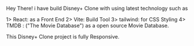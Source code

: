 Hey There! i have build Disney+ Clone with using latest technology such as

1> React: as a Front End
2> Vite: Build Tool
3> tailwind: for CSS Styling
4> TMDB : ("The Movie Database") as a open source Movie Database.

This Disney+ Clone project is fully Responsive.
